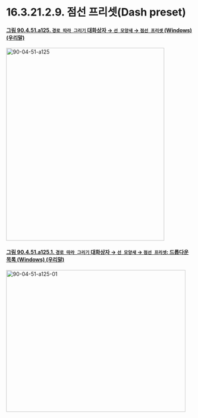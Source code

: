 # 16.3.21.2.9. 점선 프리셋(Dash preset)

<a id="90-04-51-a125"></a>

#### [그림 90.4.51.a125. `경로 따라 그리기` 대화상자 → `선 모양새` → `점선 프리셋` (Windows) (우리말)](./90-04-0051-stroke_path.md#90-04-51-a125)
<img width="425" height="518" alt="90-04-51-a125" src="https://github.com/user-attachments/assets/625199ef-0e23-4ea9-9cc9-ee28be89ebe2" />

<a id="90-04-51-a125-01"></a>

#### [그림 90.4.51.a125.1. `경로 따라 그리기` 대화상자 → `선 모양새` → `점선 프리셋`: 드롭다운 목록 (Windows) (우리말)](./90-04-0051-stroke_path.md#90-04-51-a125-01)
<img width="482" height="381" alt="90-04-51-a125-01" src="https://github.com/user-attachments/assets/ce2634c3-6afb-4c31-878d-735f20aa2223" />